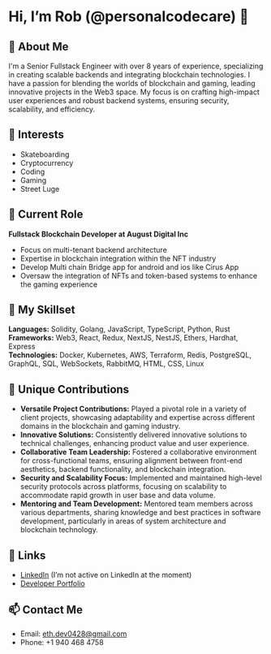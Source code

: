 # Hi, I’m Rob (@personalcodecare) 👋

## 🚀 About Me

I'm a Senior Fullstack Engineer with over 8 years of experience, specializing in creating scalable backends and integrating blockchain technologies. I have a passion for blending the worlds of blockchain and gaming, leading innovative projects in the Web3 space. My focus is on crafting high-impact user experiences and robust backend systems, ensuring security, scalability, and efficiency.

## 👀 Interests

- Skateboarding
- Cryptocurrency
- Coding
- Gaming
- Street Luge

## 💼 Current Role

**Fullstack Blockchain Developer at August Digital Inc**
- Focus on multi-tenant backend architecture
- Expertise in blockchain integration within the NFT industry
- Develop Multi chain Bridge app for android and ios like Cirus App
- Oversaw the integration of NFTs and token-based systems to enhance the gaming experience

## 🔨 My Skillset

**Languages:** Solidity, Golang, JavaScript, TypeScript, Python, Rust  
**Frameworks:** Web3, React, Redux, NextJS, NestJS, Ethers, Hardhat, Express  
**Technologies:** Docker, Kubernetes, AWS, Terraform, Redis, PostgreSQL, GraphQL, SQL, WebSockets, RabbitMQ, HTML, CSS, Linux

## 🌟 Unique Contributions

- **Versatile Project Contributions:** Played a pivotal role in a variety of client projects, showcasing adaptability and expertise across different domains in the blockchain and gaming industry.
- **Innovative Solutions:** Consistently delivered innovative solutions to technical challenges, enhancing product value and user experience.
- **Collaborative Team Leadership:** Fostered a collaborative environment for cross-functional teams, ensuring alignment between front-end aesthetics, backend functionality, and blockchain integration.
- **Security and Scalability Focus:** Implemented and maintained high-level security protocols across platforms, focusing on scalability to accommodate rapid growth in user base and data volume.
- **Mentoring and Team Development:** Mentored team members across various departments, sharing knowledge and best practices in software development, particularly in areas of system architecture and blockchain technology.

## 🔗 Links

- [LinkedIn](https://www.linkedin.com/in/gene-robpark/) (I’m not active on LinkedIn at the moment)
- [Developer Portfolio](https://personalcodecare.github.io/)

## 📫 Contact Me

- Email: [eth.dev0428@gmail.com](mailto:eth.dev0428@gmail.com)
- Phone: +1 940 468 4758
